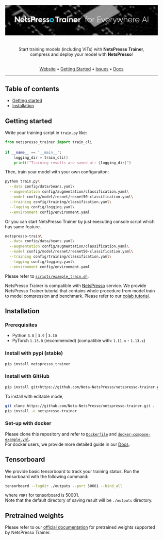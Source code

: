 <div align="center">
    <img src="./assets/netspresso_trainer_header_tmp.png" width="800"/>
</div>
</br>

<center style="white-space: pre-line">
Start training models (including ViTs) with <b>NetsPresso Trainer</b>,
compress and deploy your model with <b>NetsPresso</b>!
</center>
</br>

<div align="center">
<p align="center">
  <a href="https://py.netspresso.ai/">Website</a> •
  <a href="#getting-started">Getting Started</a> •
  <a href="https://github.com/Nota-NetsPresso/netspresso-trainer/issues">Issues</a> •
  <a href="https://nota-netspresso.github.io/netspresso-trainer">Docs</a>
</p>
</div>

_____


## Table of contents

<!-- toc -->

- [Getting started](#getting-started)
- [Installation](#installation)

<!-- tocstop -->

## Getting started

Write your training script in `train.py` like:

```python
from netspresso_trainer import train_cli

if __name__ == '__main__':
    logging_dir = train_cli()
    print(f"Training results are saved at: {logging_dir}")
```

Then, train your model with your own configuraiton:

```bash
python train.py\
  --data config/data/beans.yaml\
  --augmentation config/augmentation/classification.yaml\
  --model config/model/resnet/resnet50-classification.yaml\
  --training config/training/classification.yaml\
  --logging config/logging.yaml\
  --environment config/environment.yaml
```

Or you can start NetsPresso Trainer by just executing console script which has same feature.

```bash
netspresso-train\
  --data config/data/beans.yaml\
  --augmentation config/augmentation/classification.yaml\
  --model config/model/resnet/resnet50-classification.yaml\
  --training config/training/classification.yaml\
  --logging config/logging.yaml\
  --environment config/environment.yaml
```

Please refer to [`scripts/example_train.sh`](./scripts/example_train.sh).

NetsPresso Trainer is compatible with [NetsPresso](https://netspresso.ai/) service. We provide NetsPresso Trainer tutorial that contains whole procedure from model train to model compression and benchmark. Please refer to our [colab tutorial](https://colab.research.google.com/drive/1RBKMCPEa4x-4X31zqzTS8WgQI9TQt3e-?usp=sharing).

## Installation

### Prerequisites

- Python `3.8` | `3.9` | `3.10`
- PyTorch `1.13.0` (recommended) (compatible with: `1.11.x` - `1.13.x`)

### Install with pypi (stable)

```bash
pip install netspresso_trainer
```

### Install with GitHub

```bash
pip install git+https://github.com/Nota-NetsPresso/netspresso-trainer.git@v0.1.2
```

To install with editable mode,

```bash
git clone https://github.com/Nota-NetsPresso/netspresso-trainer.git .
pip install -e netspresso-trainer
```

### Set-up with docker

Please clone this repository and refer to [`Dockerfile`](./Dockerfile) and [`docker-compose-example.yml`](./docker-compose-example.yml).  
For docker users, we provide more detailed guide in our [Docs](https://nota-netspresso.github.io/netspresso-trainer).

## Tensorboard

We provide basic tensorboard to track your training status. Run the tensorboard with the following command: 

```bash
tensorboard --logdir ./outputs --port 50001 --bind_all
```

where `PORT` for tensorboard is 50001.  
Note that the default directory of saving result will be `./outputs` directory.


## Pretrained weights

Please refer to our [official documentation](https://nota-netspresso.github.io/netspresso-trainer/) for pretrained weights supported by NetsPresso Trainer.
